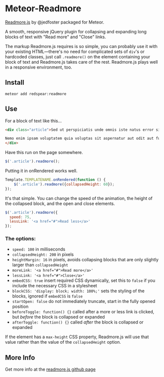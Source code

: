 
# Meteor-Readmore

[Readmore.js](https://github.com/jedfoster/Readmore.js) by @jedfoster packaged for Meteor.  

A smooth, responsive jQuery plugin for collapsing and expanding long blocks of text with "Read more" and "Close" links.

The markup Readmore.js requires is so simple, you can probably use it with your existing HTML—there's no need for complicated sets of `div`'s or hardcoded classes, just call `.readmore()` on the element containing your block of text and Readmore.js takes care of the rest. Readmore.js plays well in a responsive environment, too.

## Install

```
meteor add redspear:readmore
```

## Use

For a block of text like this...
```html
<div class="article">Sed ut perspiciatis unde omnis iste natus error sit voluptatem accusantium doloremque laudantium, totam rem aperiam, eaque ipsa quae ab illo inventore veritatis et quasi architecto beatae vitae dicta sunt explicabo.

Nemo enim ipsam voluptatem quia voluptas sit aspernatur aut odit aut fugit, sed quia consequuntur magni dolores eos qui ratione voluptatem sequi nesciunt. Neque porro quisquam est, qui dolorem ipsum quia dolor sit amet, consectetur, adipisci velit, sed quia non numquam eius modi tempora incidunt ut labore et dolore magnam aliquam quaerat voluptatem.
</div>
```

Have this run on the page somewhere.  
```javascript
$('.article').readmore();
```

Putting it in onRendered works well.  
```javascript
Template.TEMPLATENAME.onRendered(function () {
	$('.article').readmore({collapsedHeight: 60});
});
```

It's that simple. You can change the speed of the animation, the height of the collapsed block, and the open and close elements.

```javascript
$('.article').readmore({
  speed: 75,
  lessLink: '<a href="#">Read less</a>'
});
```

### The options:

* `speed: 100` in milliseconds
* `collapsedHeight: 200` in pixels
* `heightMargin: 16` in pixels, avoids collapsing blocks that are only slightly larger than `collapsedHeight`
* `moreLink: '<a href="#">Read more</a>'`
* `lessLink: '<a href="#">Close</a>'`
* `embedCSS: true` insert required CSS dynamically, set this to `false` if you include the necessary CSS in a stylesheet
* `blockCSS: 'display: block; width: 100%;'` sets the styling of the blocks, ignored if `embedCSS` is `false`
* `startOpen: false` do not immediately truncate, start in the fully opened position
* `beforeToggle: function() {}` called after a more or less link is clicked, but *before* the block is collapsed or expanded
* `afterToggle: function() {}` called *after* the block is collapsed or expanded

If the element has a `max-height` CSS property, Readmore.js will use that value rather than the value of the `collapsedHeight` option.

## More Info

Get more info at the [readmore.js github page](https://github.com/jedfoster/Readmore.js)
